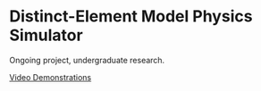 # Distinct-Element Model Physics Simulator
Ongoing project, undergraduate research.

[Video Demonstrations](https://www.youtube.com/playlist?list=PLnOwY5XLUhzmU0AoedY9oNNt4ZsPyX-sA)
